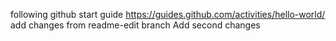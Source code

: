 following github start guide https://guides.github.com/activities/hello-world/
add changes from readme-edit branch
Add second changes
